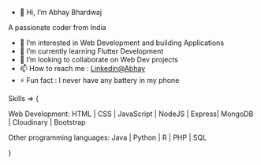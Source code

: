 - 👋 Hi, I’m Abhay Bhardwaj

A passionate coder from India

- 👀 I’m interested in Web Development and building Applications
- 🌱 I’m currently learning Flutter Development 
- 💞️ I’m looking to collaborate on Web Dev projects
- 📫 How to reach me : [Linkedin@Abhay](www.linkedin.com/in/abhay-bhardwaj-6850881ba)
- ⚡ Fun fact : I never have any battery in my phone

Skills => {

Web Development:  HTML | CSS | JavaScript | NodeJS |  Express| MongoDB | Cloudinary | Bootstrap 

Other programming languages: Java | Python | R | PHP | SQL 

}




<!---
Abhay014/Abhay014 is a ✨ special ✨ repository because its `README.md` (this file) appears on your GitHub profile.
You can click the Preview link to take a look at your changes.
--->
